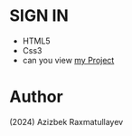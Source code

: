 # SIGN IN
- HTML5
- Css3
- can you view [my Project](https://raxmatullayevazizbek.github.io/Sign-In-1/)
# Author 
(2024) Azizbek Raxmatullayev

